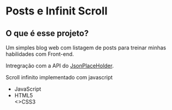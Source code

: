 <h1>Posts e Infinit Scroll</h1>
<h2>O que é esse projeto?</h2>
<p>Um simples blog web com listagem de posts para treinar minhas habilidades com Front-end.</p>
<p>Intregração com a API do <a href="https://jsonplaceholder.typicode.com/">JsonPlaceHolder</a>.</p>
<p>Scroll infinito implementado com javascript</p>

<ul>
  <li>JavaScript</li>
  <li>HTML5</li>
  <>CSS3</>
</ul>
